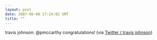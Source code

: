 ```yaml
---
layout: post
date: 2007-06-08 17:24:02 GMT
title: ""
---
```

travis johnson: @pmccarthy congratulations! (via <a href="http://twitter.com/travisj/statuses/96274832">Twitter / travis johnson</a>)